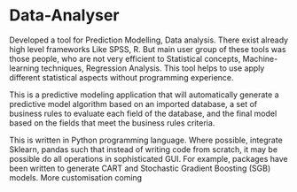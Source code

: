# Data-Analyser
Developed a tool for Prediction Modelling, Data analysis. There exist already high level frameworks Like SPSS, R. But main user group of these tools was those people, who are not very efficient to Statistical concepts, Machine-learning techniques, Regression Analysis. This tool helps to use apply different statistical aspects without programming experience.

This is a predictive modeling application that will automatically generate a predictive model algorithm based on an imported database, a set of business rules to evaluate each field of the database, and the final model based on the fields that meet the business rules criteria.


This is written in Python programming language. Where possible, integrate Sklearn, pandas  such that instead of writing code from scratch, it may be possible do all operations in sophisticated GUI.  For example, packages have been written to generate CART and Stochastic Gradient Boosting (SGB) models.
More customisation coming
